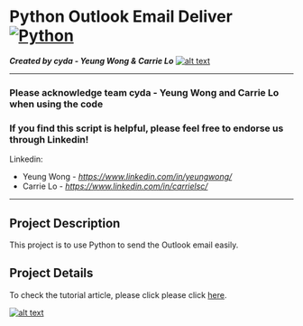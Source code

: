 # Python Outlook Email Deliver [![Python](https://img.shields.io/badge/Program-Python-BLUE)](https://blog.cyda.hk/)
*<b>Created by cyda - Yeung Wong & Carrie Lo</b>*
[![alt text](https://2.bp.blogspot.com/-JDCofS2Pvic/WxQCv_XstyI/AAAAAAAAABM/rWHKnG4ItnMULgmO_tWAuGTNL6kAexJlACK4BGAYYCw/s1000/tight%2Bbanner.png)](https://blog.cyda.hk/)

---------------------------------------------------------------------------------------------
### Please acknowledge <b>team cyda - Yeung Wong and Carrie Lo</b> when using the code

### If you find this script is helpful, please feel free to endorse us through Linkedin!
Linkedin:

* Yeung Wong - *https://www.linkedin.com/in/yeungwong/*
* Carrie Lo - *https://www.linkedin.com/in/carrielsc/*
---------------------------------------------------------------------------------------------
## Project Description
This project is to use Python to send the Outlook email easily.

## Project Details
To check the tutorial article, please click please click [here](https://towardsdatascience.com/use-python-to-automate-the-powerpoint-update-4a385acf1243?sk=13bfc8fa3dbbe98e94784de4e42ca245).

[![alt text](https://cdn-images-1.medium.com/max/800/1*szCGjW1NnsD-EiIf0tcRxA.png)](https://towardsdatascience.com/use-python-to-automate-the-powerpoint-update-4a385acf1243?sk=13bfc8fa3dbbe98e94784de4e42ca245)
